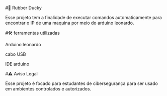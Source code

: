 #🔐 Rubber Ducky 

 Esse projeto tem a finalidade de executar comandos automaticamente para encontrar o IP de uma maquina por meio do arduino leonardo.

#🛠️ ferramentas utilizadas

   Arduino leonardo 
   
   cabo USB
   
   IDE arduino

#⚠️ Aviso Legal 

 Esse projeto é focado para estudantes de cibersegurança para ser usado em ambientes controlados e autorizados.
